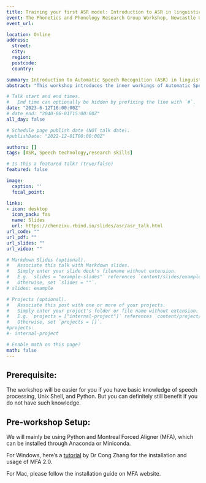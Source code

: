 ```yaml
---
title: Training your first ASR model: Introduction to ASR in linguistic research
event: The Phonetics and Phonology Research Group Workshop, Newcastle University
event_url: 

location: Online
address:
  street: 
  city: 
  region: 
  postcode: 
  country: 

summary: Introduction to Automatic Speech Recognition (ASR) in linguistic research
abstract: "This workshop introduces the inner workings of Automatic Speech Recognition (ASR) and the classical ASR architecture. It focuses on ASR practices that facilitate linguistic research and provides a flexible workflow of automatic forced alignment, demonstrated through various research scenarios. The workshop aims to help you understand the basic concepts in ASR and guide you to utilise ASR in your own linguistic research."

# Talk start and end times.
#   End time can optionally be hidden by prefixing the line with `#`.
date: "2023-6-12T16:00:00Z"
# date_end: "2040-06-01T15:00:00Z"
all_day: false

# Schedule page publish date (NOT talk date).
#publishDate: "2022-12-01T00:00:00Z"

authors: []
tags: [ASR, Speech technology,research skills]

# Is this a featured talk? (true/false)
featured: false

image:
  caption: ''
  focal_point: 

links:
- icon: desktop
  icon_pack: fas
  name: Slides
  url: https://chenzixu.rbind.io/slides/asr/asr_talk.html
url_code: ""
url_pdf: ""
url_slides: ""
url_video: ""

# Markdown Slides (optional).
#   Associate this talk with Markdown slides.
#   Simply enter your slide deck's filename without extension.
#   E.g. `slides = "example-slides"` references `content/slides/example-slides.md`.
#   Otherwise, set `slides = ""`.
# slides: example

# Projects (optional).
#   Associate this post with one or more of your projects.
#   Simply enter your project's folder or file name without extension.
#   E.g. `projects = ["internal-project"]` references `content/project/deep-learning/index.md`.
#   Otherwise, set `projects = []`.
#projects:
#- internal-project

# Enable math on this page?
math: false
---
```


## Prerequisite:

The workshop will be easier for you if you have basic knowledge of speech processing, Unix Shell, and Python. But you can definitely still benefit if you do not have such knowledge.

## Pre-workshop Setup:

We will mainly be using Python and Montreal Forced Aligner (MFA), which can be installed through Anaconda or Miniconda.

For Windows, here’s a [tutorial](https://osf.io/yu48g) by Dr Cong Zhang for the installation and usage of MFA 2.0.

For Mac, please follow the installation guide on MFA website.